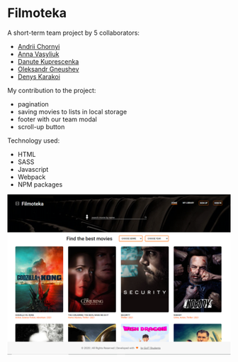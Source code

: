 # Filmoteka

A short-term team project by 5 collaborators:

- [Andrii Chornyi](https://github.com/andchorniy)
- [Anna Vasyliuk](https://github.com/Engineer-av)
- [Danute Kuprescenka](https://github.com/Danaproject)
- [Oleksandr Gneushev](https://github.com/IamGalexing)
- [Denys Karakoi](https://github.com/Ludwig-10)

My contribution to the project:

- pagination
- saving movies to lists in local storage
- footer with our team modal
- scroll-up button

Technology used:

- HTML
- SASS
- Javascript
- Webpack
- NPM packages

![Capture](./src/images/capture.png?raw=true 'Site preview')
